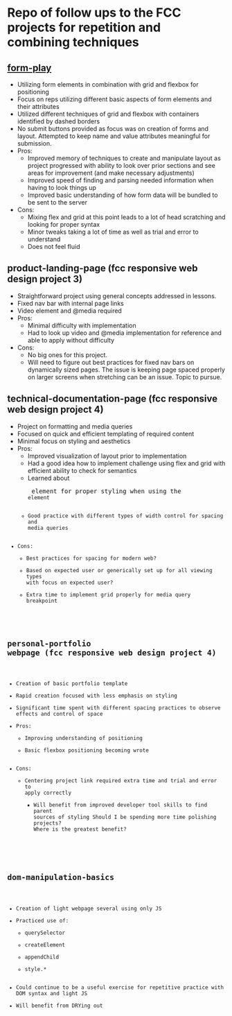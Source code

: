 # Repo of follow ups to the FCC projects for repetition and combining techniques

## [form-play](https://jaredaritter.github.io/fcc-follow-up-projects/form-play.html)

* Utilizing form elements in combination with grid and flexbox for positioning
* Focus on reps utilizing different basic aspects of form elements and their attributes
* Utilized different techniques of grid and flexbox with containers identified by dashed borders
* No submit buttons provided as focus was on creation of forms and layout. Attempted to keep name and value attributes meaningful for submission.
* Pros:
    * Improved memory of techniques to create and manipulate layout as project progressed with ability to look over prior sections and see areas for improvement (and make necessary adjustments)
    * Improved speed of finding and parsing needed information when having to look things up
    * Improved basic understanding of how form data will be bundled to be sent to the server
* Cons: 
    * Mixing flex and grid at this point leads to a lot of head scratching and looking for proper syntax
    * Minor tweaks taking a lot of time as well as trial and error to understand
    * Does not feel fluid

## product-landing-page (fcc responsive web design project 3)

* Straightforward project using general concepts addressed in lessons.
* Fixed nav bar with internal page links
* Video element and @media required
* Pros:
    * Minimal difficulty with implementation
    * Had to look up video and @media implementation for reference and able to apply without difficulty
* Cons: 
    * No big ones for this project.
    * Will need to figure out best practices for fixed nav bars on dynamically sized pages. The issue is keeping page spaced properly on larger screens when stretching can be an issue. Topic to pursue.

## technical-documentation-page (fcc responsive web design project 4)
* Project on formatting and media queries
* Focused on quick and efficient templating of required content
* Minimal focus on styling and aesthetics
* Pros:
    * Improved visualization of layout prior to implementation
    * Had a good idea how to implement challenge using flex and grid with efficient ability to check for semantics
    * Learned about <pre> element for proper styling when using the <code> element
    * Good practice with different types of width control for spacing and media queries
* Cons:
    * Best practices for spacing for modern web?
    * Based on expected user or generically set up for all viewing types with focus on expected user?
    * Extra time to implement grid properly for media query breakpoint

## personal-portfolio webpage (fcc responsive web design project 4)
* Creation of basic portfolio template
* Rapid creation focused with less emphasis on styling
* Significant time spent with different spacing practices to observe effects and control of space
* Pros:
    * Improving understanding of positioning
    * Basic flexbox positioning becoming wrote
* Cons:
    * Centering project link required extra time and trial and error to apply correctly
        * Will benefit from improved developer tool skills to find parent sources of styling
    Should I be spending more time polishing projects? Where is the greatest benefit?

## dom-manipulation-basics
* Creation of light webpage several using only JS
* Practiced use of:
    * querySelector
    * createElement
    * appendChild
    * style.*
* Could continue to be a useful exercise for repetitive practice with DOM syntax and light JS
* Will benefit from DRYing out
